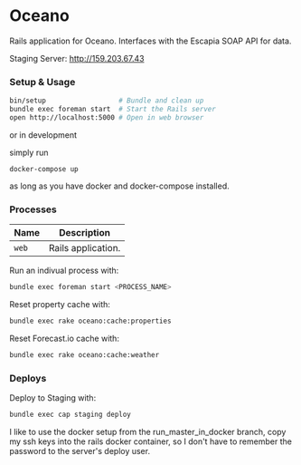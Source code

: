 # Oceano

Rails application for Oceano. Interfaces with the Escapia SOAP API for data.

Staging Server: http://159.203.67.43

### Setup & Usage

```bash
bin/setup                  # Bundle and clean up
bundle exec foreman start  # Start the Rails server
open http://localhost:5000 # Open in web browser
```

or in development

simply run
```
docker-compose up
```
as long as you have docker and docker-compose installed.

### Processes

| Name | Description |
| ---  | ---         |
| `web` | Rails application. |

Run an indivual process with:
```bash
bundle exec foreman start <PROCESS_NAME>
```
Reset property cache with:
```bash
bundle exec rake oceano:cache:properties
```

Reset Forecast.io cache with:
```bash
bundle exec rake oceano:cache:weather
```

### Deploys
Deploy to Staging with:
```bash
bundle exec cap staging deploy
```
I like to use the docker setup from the run_master_in_docker branch, copy my
ssh keys into the rails docker container, so I don't have to remember the
password to the server's deploy user.
